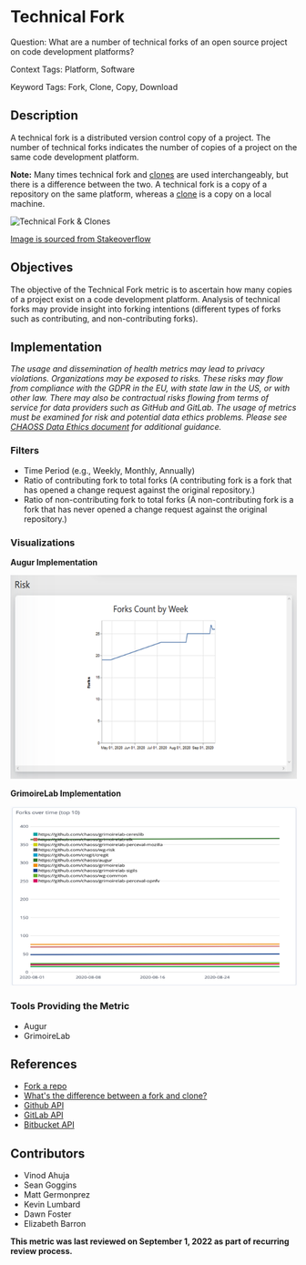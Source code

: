 # Technical Fork
Question: What are a number of technical forks of an open source project on code development platforms?

Context Tags: Platform, Software

Keyword Tags: Fork, Clone, Copy, Download

## Description
A technical fork is a distributed version control copy of a project. The number of technical forks indicates the number of copies of a project on the same code development platform.

**Note:**  Many times technical fork and [clones](https://chaoss.community/metric-clones/) are used interchangeably, but there is a difference between the two. A technical fork is a copy of a repository on the same platform, whereas a [clone](https://chaoss.community/metric-clones/) is a copy on a local machine.

![Technical Fork & Clones](https://raw.githubusercontent.com/chaoss/wg-common/main/focus-areas/contributions/images/technical-fork-clones_fork-clones.png)

[Image is sourced from Stakeoverflow](https://stackoverflow.com/questions/9257533/what-is-the-difference-between-origin-and-upstream-on-github/9257901#9257901)

## Objectives
The objective of the Technical Fork metric is to ascertain how many copies of a project exist on a code development platform. Analysis of technical forks may provide insight into forking intentions (different types of forks such as contributing, and non-contributing forks).

## Implementation
*The usage and dissemination of health metrics may lead to privacy violations. Organizations may be exposed to risks. These risks may flow from compliance with the GDPR in the EU, with state law in the US, or with other law. There may also be contractual risks flowing from terms of service for data providers such as GitHub and GitLab. The usage of metrics must be examined for risk and potential data ethics problems. Please see [CHAOSS Data Ethics document](https://github.com/chaoss/community/blob/main/data-use-statement.md) for additional guidance.*

### Filters
* Time Period (e.g., Weekly, Monthly, Annually)  
* Ratio of contributing fork to total forks (A contributing fork is a fork that has opened a change request against the original repository.)  
* Ratio of non-contributing fork to total forks (A non-contributing fork is a fork that has never opened a change request against the original repository.)  

### Visualizations
**Augur Implementation**

![Augur Implementation](https://raw.githubusercontent.com/chaoss/wg-common/main/focus-areas/contributions/images/technical-fork_augur-fork.png)

**GrimoireLab Implementation**

![GrimoireLab Implementation](https://raw.githubusercontent.com/chaoss/wg-common/main/focus-areas/contributions/images/technical-fork_grimoirelab-fork.png)

### Tools Providing the Metric  
* Augur  
* GrimoireLab  

## References
* [Fork a repo](https://help.github.com/en/enterprise/2.13/user/articles/fork-a-repo)
* [What's the difference between a fork and clone?](https://opensource.com/article/17/12/fork-clone-difference)
* [Github API](https://developer.github.com/v3/repos/forks/#list-forks)
* [GitLab API](https://docs.gitlab.com/ee/api/projects.html#fork-project)
* [Bitbucket API](https://developer.atlassian.com/cloud/bitbucket/rest/api-group-repositories/#api-repositories-workspace-repo-slug-forks-get)

## Contributors
* Vinod Ahuja
* Sean Goggins 
* Matt Germonprez
* Kevin Lumbard
* Dawn Foster 
* Elizabeth Barron


**This metric was last reviewed on September 1, 2022 as part of recurring review process.**

